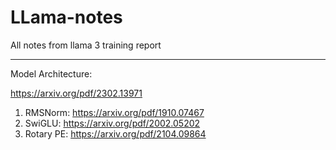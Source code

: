 # LLama-notes
All notes from llama 3 training report

_______________

Model Architecture:

https://arxiv.org/pdf/2302.13971
1. RMSNorm: https://arxiv.org/pdf/1910.07467
2. SwiGLU: https://arxiv.org/pdf/2002.05202
3. Rotary PE: https://arxiv.org/pdf/2104.09864
